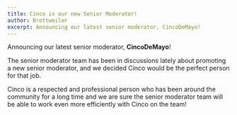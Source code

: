 ```yaml
---
title: Cinco is our new Senior Moderator!
author: Brottweiler
excerpt: Announcing our latest senior moderator, CincoDeMayo!
---
```


Announcing our latest senior moderator, **CincoDeMayo**!

The senior moderator team has been in discussions lately about
promoting a new senior moderator, and we decided Cinco would be the
perfect person for that job.

Cinco is a respected and professional person who has been around the
community for a long time and we are sure the senior moderator team
will be able to work even more efficiently with Cinco on the team!
